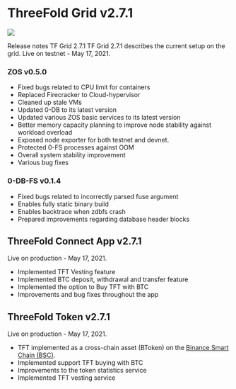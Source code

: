 # ThreeFold Grid v2.7.1

![](img/releasenotes.jpg)

Release notes TF Grid 2.7.1
TF Grid 2.7.1 describes the current setup on the grid.
Live on testnet - May 17, 2021.

### ZOS v0.5.0
- Fixed bugs related to CPU limit for containers
- Replaced Firecracker to Cloud-hypervisor
- Cleaned up stale VMs
- Updated 0-DB to its latest version
- Updated various ZOS basic services to its latest version
- Better memory capacity planning to improve node stability against workload overload
- Exposed node exporter for both testnet and devnet.
- Protected 0-FS processes against OOM
- Overall system stability improvement
- Various bug fixes 

### 0-DB-FS v0.1.4
- Fixed bugs related to incorrectly parsed fuse argument
- Enables fully static binary build
- Enables backtrace when zdbfs crash
- Prepared improvements regarding database header blocks

## ThreeFold Connect App v2.7.1

Live on production - May 17, 2021.

- Implemented TFT Vesting feature
- Implemented BTC deposit, withdrawal and transfer feature
- Implemented the option to Buy TFT with BTC 
- Improvements and bug fixes throughout the app

## ThreeFold Token v2.7.1

Live on production - May 17, 2021.

- TFT implemented as a cross-chain asset (BToken) on the [Binance Smart Chain (BSC)](https://www.binance.org/en/smartChain).
- Implemented support TFT buying with BTC
- Improvements to the token statistics service
- Implemented TFT vesting service

